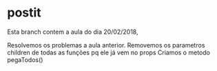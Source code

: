 # postit

Esta branch contem a aula do dia 20/02/2018, 

Resolvemos os problemas a aula anterior.
Removemos os parametros children de todas as funções pq ele já vem no props
Criamos o metodo pegaTodos()
